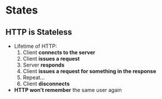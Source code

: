 # States

## HTTP is Stateless
* Lifetime of HTTP:
  1. Client **connects to the server**
  2. Client **issues a request**
  3. Server **responds**
  4. Client **issues a request for something in the response**
  5. Repeat...
  5. Client **disconnects**
* **HTTP won't remember** the same user again
